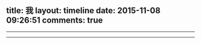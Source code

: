 title: 我
layout: timeline
date: 2015-11-08 09:26:51
comments: true
---

<script src='//w.segmentfault.com/card/1030000002506111.js?w=0&3rd=1&bg=0&bd=0&cl=333333&btn=009a62&noBtn=0'></script>

---

<style>
    #ghcard-hsfzxjy-1 {
        max-width: 100%;
        width: 100%;
    }
</style>

<div class="github-card" data-github="hsfzxjy" data-width="400" data-height="317" data-theme="medium"></diav>
<script src="//cdn.jsdelivr.net/github-cards/latest/widget.js"></script>

---
